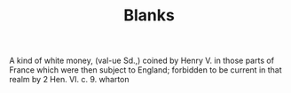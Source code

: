 ---
title: Blanks
letter: B
permalink: "/definitions/blanks.html"
body: A kind of white money, (val-ue Sd.,) coined by Henry V. in those parts of France
  which were then subject to England; forbidden to be current in that realm by 2 Hen.
  VI. c. 9. wharton
published_at: '2018-07-07'
source: Black's Law Dictionary
layout: post
---